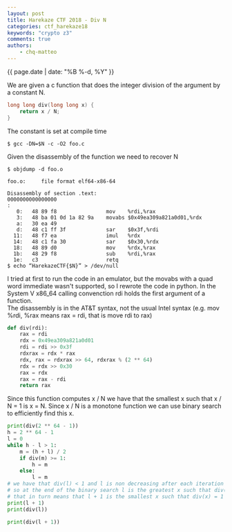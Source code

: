 ```yaml
---
layout: post
title: Harekaze CTF 2018 - Div N
categories: ctf_harekaze18
keywords: "crypto z3"
comments: true
authors:
    - chq-matteo
---
```

{{ page.date | date: "%B %-d, %Y" }}

We are given a c function that does the integer division of the argument by a constant N.
```c
long long div(long long x) {
    return x / N;
}
```

The constant is set at compile time
```
$ gcc -DN=$N -c -O2 foo.c
```

Given the disassembly of the function we need to recover N
```
$ objdump -d foo.o

foo.o:     file format elf64-x86-64

Disassembly of section .text:
0000000000000000 
:
   0:	48 89 f8             	mov    %rdi,%rax
   3:	48 ba 01 0d 1a 82 9a 	movabs $0x49ea309a821a0d01,%rdx
   a:	30 ea 49 
   d:	48 c1 ff 3f          	sar    $0x3f,%rdi
  11:	48 f7 ea             	imul   %rdx
  14:	48 c1 fa 30          	sar    $0x30,%rdx
  18:	48 89 d0             	mov    %rdx,%rax
  1b:	48 29 f8             	sub    %rdi,%rax
  1e:	c3                   	retq   
$ echo “HarekazeCTF{$N}” > /dev/null
```

I tried at first to run the code in an emulator, but the movabs with a quad word immediate wasn't supported, so I rewrote the code in python.
In the System V x86_64 calling convenction rdi holds the first argument of a function.  
The disassembly is in the AT&T syntax, not the usual Intel syntax (e.g. mov %rdi, %rax means rax = rdi, that is move rdi to rax)

```python
def div(rdi):
    rax = rdi
    rdx = 0x49ea309a821a0d01
    rdi = rdi >> 0x3f
    rdxrax = rdx * rax
    rdx, rax = rdxrax >> 64, rdxrax % (2 ** 64)
    rdx = rdx >> 0x30
    rax = rdx
    rax = rax - rdi
    return rax
```

Since this function computes x / N we have that the smallest x such that x / N = 1 is x = N.   Since x / N is a monotone function we can use binary search to efficiently find this x.

```python
print(div(2 ** 64 - 1))
h = 2 ** 64 - 1
l = 0
while h - l > 1:
    m = (h + l) / 2
    if div(m) >= 1:
        h = m
    else:
        l = m
# we have that div(l) < 1 and l is non decreasing after each iteration
# so at the end of the binary search l is the greatest x such that div(x) = 0
# that in turn means that l + 1 is the smallest x such that div(x) = 1
print(l + 1)
print(div(l))

print(div(l + 1))
```